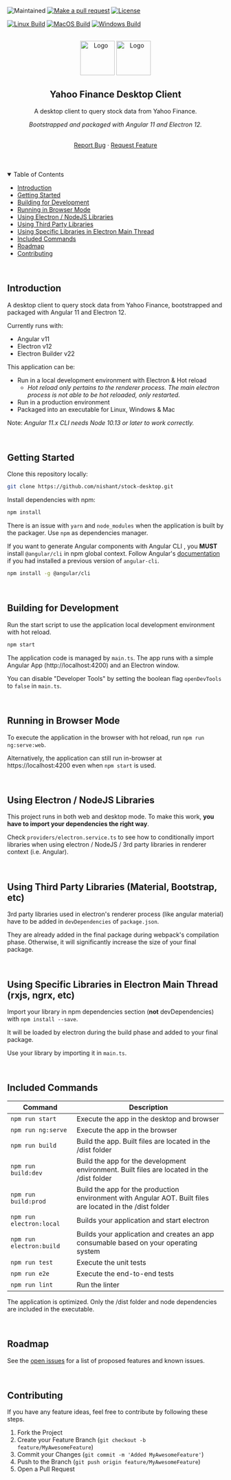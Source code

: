 ![Maintained][maintained-badge] [![Make a pull request][prs-badge]][prs]
[![License][license-badge]](LICENSE.md)

[![Linux Build][linux-build-badge]][linux-build]
[![MacOS Build][macos-build-badge]][macos-build]
[![Windows Build][windows-build-badge]][windows-build]

<br />

<div align="center">
  <img src="https://www.vectorlogo.zone/logos/angular/angular-icon.svg" alt="Logo" width="80" height="80">
  <img src="https://www.vectorlogo.zone/logos/electronjs/electronjs-icon.svg" alt="Logo" width="80" height="80">
</div>

<h2 align="center">Yahoo Finance Desktop Client</h3>

<div align="center">
  <p>A desktop client to query stock data from Yahoo Finance.</p>
  <p><em>Bootstrapped and packaged with Angular 11 and Electron 12.</em></p>
  <br />
  <a href="https://github.com/nishant/stock-desktop/labels/bug">Report Bug</a>
  ·
  <a href="https://github.com/nishant/stock-desktop/issues">Request Feature</a>
</div>

<br>
<br>
<br>

<details open="open">
  <summary>Table of Contents</summary>
  <ul>
    <li><a href="#introduction">Introduction</a></li>
    <li><a href="#getting-started">Getting Started</a></li>
    <li><a href="#building-for-development">Building for Development</a></li>
    <li><a href="#running-in-browser-mode">Running in Browser Mode</a></li>
    <li><a href="#using-electron--nodejs-libraries">Using Electron / NodeJS Libraries</a></li>
    <li><a href="#using-third-party-libraries-material-bootstrap-etc">Using Third Party Libraries</a></li>
    <li><a href="#using-specific-libraries-in-electron-main-thread-rxjs-ngrx-etc">Using Specific Libraries in Electron Main Thread</a></li>
    <li><a href="#included-commands">Included Commands</a></li>
    <li><a href="#roadmap">Roadmap</a></li>
    <li><a href="#contributing">Contributing</a></li>
  </ul>
</details>

<br>

## Introduction

A desktop client to query stock data from Yahoo Finance, bootstrapped and
packaged with Angular 11 and Electron 12.

Currently runs with:

- Angular v11
- Electron v12
- Electron Builder v22

This application can be:

- Run in a local development environment with Electron & Hot reload
  - _Hot reload only pertains to the renderer process. The main electron process
    is not able to be hot reloaded, only restarted._
- Run in a production environment
- Packaged into an executable for Linux, Windows & Mac

Note: _Angular 11.x CLI needs Node 10.13 or later to work correctly._

<br>

## Getting Started

Clone this repository locally:

```bash
git clone https://github.com/nishant/stock-desktop.git
```

Install dependencies with npm:

```bash
npm install
```

There is an issue with `yarn` and `node_modules` when the application is built
by the packager. Use `npm` as dependencies manager.

If you want to generate Angular components with Angular CLI , you **MUST**
install `@angular/cli` in npm global context. Follow Angular's
[documentation](https://github.com/angular/angular-cli) if you had installed a
previous version of `angular-cli`.

```bash
npm install -g @angular/cli
```

<br>

## Building for Development

Run the start script to use the application local development environment with
hot reload.

```bash
npm start
```

The application code is managed by `main.ts`. The app runs with a simple Angular
App (http://localhost:4200) and an Electron window.

You can disable "Developer Tools" by setting the boolean flag `openDevTools` to
`false` in `main.ts`.

<br>

## Running in Browser Mode

To execute the application in the browser with hot reload, run
`npm run ng:serve:web`.

Alternatively, the application can still run in-browser at
https://localhost:4200 even when `npm start` is used.

<br>

## Using Electron / NodeJS Libraries

This project runs in both web and desktop mode. To make this work, **you have to
import your dependencies the right way**.

Check `providers/electron.service.ts` to see how to conditionally import
libraries when using electron / NodeJS / 3rd party libraries in renderer context
(i.e. Angular).

<br>

## Using Third Party Libraries (Material, Bootstrap, etc)

3rd party libraries used in electron's renderer process (like angular material)
have to be added in `devDependencies` of `package.json`.

They are already added in the final package during webpack's compilation phase.
Otherwise, it will significantly increase the size of your final package.

<br>

## Using Specific Libraries in Electron Main Thread (rxjs, ngrx, etc)

Import your library in npm dependencies section (**not** devDependencies) with
`npm install --save`.

It will be loaded by electron during the build phase and added to your final
package.

Use your library by importing it in `main.ts`.

<br>

## Included Commands

| Command                  | Description                                                                                                |
| ------------------------ | ---------------------------------------------------------------------------------------------------------- |
| `npm run start`          | Execute the app in the desktop and browser                                                                 |
| `npm run ng:serve`       | Execute the app in the browser                                                                             |
| `npm run build`          | Build the app. Built files are located in the /dist folder                                                 |
| `npm run build:dev`      | Build the app for the development environment. Built files are located in the /dist folder                 |
| `npm run build:prod`     | Build the app for the production environment with Angular AOT. Built files are located in the /dist folder |
| `npm run electron:local` | Builds your application and start electron                                                                 |
| `npm run electron:build` | Builds your application and creates an app consumable based on your operating system                       |
| `npm run test`           | Execute the unit tests                                                                                     |
| `npm run e2e`            | Execute the end-to-end tests                                                                               |
| `npm run lint`           | Run the linter                                                                                             |

The application is optimized. Only the /dist folder and node dependencies are
included in the executable.

<br>

## Roadmap

See the [open issues](https://github.com/nishant/stock-desktop/issues) for a
list of proposed features and known issues.

<br>

## Contributing

If you have any feature ideas, feel free to contribute by following these steps.

1. Fork the Project
2. Create your Feature Branch (`git checkout -b feature/MyAwesomeFeature`)
3. Commit your Changes (`git commit -m 'Added MyAwesomeFeature'`)
4. Push to the Branch (`git push origin feature/MyAwesomeFeature`)
5. Open a Pull Request

<br>
<br>
<br>

[maintained-badge]:
  https://img.shields.io/badge/maintained-yes-brightgreen?style=for-the-badge
[license-badge]:
  https://img.shields.io/badge/license-MIT-blue.svg?style=for-the-badge
[license]: https://github.com/nishant/stock-desktop/blob/master/LICENSE.md
[prs-badge]:
  https://img.shields.io/badge/PRs-welcome-red.svg?style=for-the-badge
[prs]: https://github.com/nishant/stock-desktop/pulls
[linux-build-badge]:
  https://img.shields.io/badge/Linux%20Build-Pass-brightgreen?style=for-the-badge
[linux-build]:
  https://github.com/nishant/stock-desktop/actions?query=workflow%3A%22Linux+Build%22
[macos-build-badge]:
  https://img.shields.io/badge/MacOS%20Build-Pass-brightgreen?style=for-the-badge
[macos-build]:
  https://github.com/nishant/stock-desktop/actions?query=workflow%3A%22MacOS+Build%22
[windows-build-badge]:
  https://img.shields.io/badge/Windows%20Build-Pass-brightgreen?style=for-the-badge
[windows-build]:
  https://github.com/nishant/stock-desktop/actions?query=workflow%3A%22Windows+Build%22
